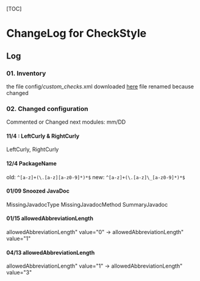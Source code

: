 [TOC]

# ChangeLog for CheckStyle
 
## Log

### 01. Inventory

the file config/_custom_checks_.xml downloaded [here](https://github.com/checkstyle/checkstyle/blob/master/src/main/resources/google_checks.xml)
file renamed because changed 

### 02. Changed configuration

Commented or Changed next modules:
     mm/DD

#### 11/4 : LeftCurly & RightCurly

LeftCurly, RightCurly

#### 12/4 PackageName

old: `^[a-z]+(\.[a-z][a-z0-9]*)*$`
new: `^[a-z]+(\.[a-z]\_[a-z0-9]*)*$`

#### 01/09 Snoozed JavaDoc 

MissingJavadocType
MissingJavadocMethod
SummaryJavadoc

#### 01/15 allowedAbbreviationLength

allowedAbbreviationLength" value="0" -> allowedAbbreviationLength" value="1"

#### 04/13 allowedAbbreviationLength

allowedAbbreviationLength" value="1" -> allowedAbbreviationLength" value="3"